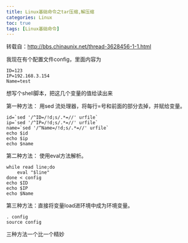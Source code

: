 ```yaml
---
title: Linux基础命令之tar压缩,解压缩
categories: Linux   
toc: true  
tags: [Linux基础命令]
---
```



转载自：http://bbs.chinaunix.net/thread-3628456-1-1.html

我现在有个配置文件config，里面内容为

```
ID=123
IP=192.168.3.154
Name=test
```

想写个shell脚本，把这几个变量的值给读出来

第一种方法： 用sed 流处理器，将每行=号和前面的部分去掉，并赋给变量。

```
id=`sed '/^ID=/!d;s/.*=//' urfile`  
ip=`sed '/^IP=/!d;s/.*=//' urfile`  
name=`sed '/^Name=/!d;s/.*=//' urfile`  
echo $id  
echo $ip  
echo $name  
```

第二种方法： 使用eval方法解析。

```
while read line;do  
    eval "$line"  
done < config  
echo $ID  
echo $IP  
echo $Name  
```
第三种方法：直接将变量load进环境中成为环境变量。

```
. config  
source config  
```

三种方法一个比一个精妙
